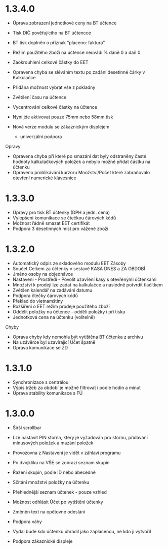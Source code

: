 # 1.3.4.0

* Úprava zobrazení jednotkové ceny na BT účtence
* Tisk DIČ pověřujícího na BT účtencce
* BT tisk doplněn o příznak "placeno: faktura"
* Režim použitého zboží na účtence neuvádí % daně 0 a daň 0
* Zaokrouhlení celkové částky do EET
* Opravena chyba se sléváním textu po zadání desetinné čárky   v Kalkulačce

* Přidána možnost vybrat vše   z pokladny
* Zvětšení času na účtence
* Vycentrování celkové částky na účtence
* Nyní jde aktivovat pouze 75mm nebo 58mm tisk
* Nová verze modulu se zákaznickým displejem   - univerzální podpora

Opravy 

* Opravena chyba při které po smazání dat byly odstraněny časté hodnoty kalkulačkových položek a nebylo možné přidat částku na účtenku
* Opraveno problikávání kurzoru Množství/Počet které zabraňovalo otevření numerické klávesnice

# 1.3.3.0

* Úpravy pro tisk BT účtenky \(DPH a jedn. cena\)
* Vylepšení komunikace se čtečkou čárových kódů 
* Možnost řádně smazat EET certifikát
* Podpora 3 desetinných míst pro vážené zboží

# 1.3.2.0

* Automatický odpis ze skladového modulu EET Zásoby
* Součet Celkem za účtenky v sestavě KASA DNES a ZA OBDOBÍ
* Jméno osoby na objednávce
* Nastavení - Prostředí - Povolit uzavření kasy s otevřenými účtenkami
* Množství k prodeji lze zadat na kalkulačce a následně potvrdit tlačítkem
* Zvětšen kalendář na zadávání datumu
* Podpora čtečky čárových kódů
* Překlad do vietnamštiny
* Rozšíření o EET režim prodeje použitého zboží
* Oddělit položky na účtence - oddělí položky i při tisku
* Jednotková cena na účtenku \(volitelně\)

Chyby

* Oprava chyby kdy nemohla být vytištěna BT účtenka z archivu
* Na uzávěrce byl uzavírající Účet špatně
* Oprava komunikace se ZD

# 1.3.1.0

* Synchronizace s centrálou
* Výpis tržeb za období je možné filtrovat i podle hodin a minut
* Úprava stability komunikace s FÚ

# 1.3.0.0

* Širší scrollbar

* Lze nastavit PIN storna, který je vyžadován pro stornu, přidávání mínusových položek a mazání položek

* Provozovna z Nastavení je vidět v záhlaví programu

* Po dvojkliku na VŠE se zobrazí seznam skupin

* Řazení skupin, podle ID nebo abecedně

* Sčítání množství položky na účtenku

* Přehlednější seznam účtenek - pouze vzhled

* Možnost odhlásit Účet po vytištění účtenky

* Změněn text na opětovné odeslání

* Podpora váhy

* Vydal bude kdo účtenku uhradil jako zaplacenou, ne kdo ji vytvořil

* Podpora zákaznické displeje



